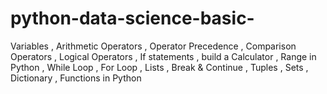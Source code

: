 # python-data-science-basic-
 Variables , Arithmetic Operators , Operator Precedence , Comparison Operators , Logical Operators , If statements , build a Calculator , Range in Python , While Loop , For Loop , Lists , Break & Continue , Tuples , Sets , Dictionary , Functions in Python
